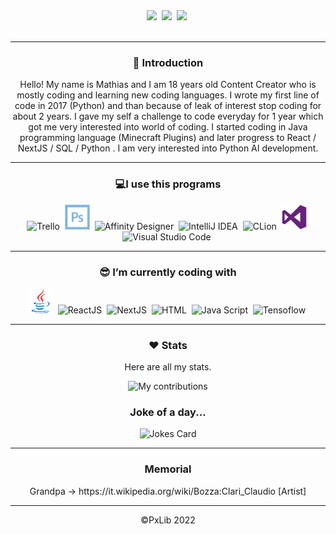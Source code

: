 <div id="stats" align="center">
<img src="https://github.com/PxLib/SomeIcons/blob/main/GitAstroCat.png?raw=true" height="250"/>&nbsp;
<img src="https://github.com/PxLib/SomeIcons/blob/main/Business.png?raw=true"height="250"/>&nbsp;
<img src="https://github.com/PxLib/SomeIcons/blob/main/Casual.png?raw=true"height="250"/>&nbsp;
<div id="stats" align="center">
<img src="https://komarev.com/ghpvc/?username=PxLib&style=flat-square&color=yellow" alt=""/>
  </div>
  </div>
  <hr>
<div id="Introduction" align="center">
  <h3>👋 Introduction </h3>
Hello! My name is Mathias and I am 18 years old Content Creator who is mostly coding and learning new coding languages. I wrote my first line of code in 2017 (Python) and than because of leak of interest stop coding for about 2 years. I gave my self a challenge to code everyday for 1 year which got me very interested into world of coding. I started coding in Java programming language (Minecraft Plugins) and later progress to React /  NextJS / SQL / Python . I am very interested into Python AI development. 

<hr>
<h3> 💻I use this programs</h3>
<div align="center">
    <img src="https://www.pinclipart.com/picdir/big/373-3734150_trello-clickup-trello-icon-png-clipart.png" title="Trello" alt="Trello" width="40" height="40"/>&nbsp;
    <img src="https://raw.githubusercontent.com/devicons/devicon/1119b9f84c0290e0f0b38982099a2bd027a48bf1/icons/photoshop/photoshop-line.svg" title="Photoshop" alt="Photoshop" width="40" height="40"/>&nbsp;
  <img src="https://cdn.serif.com/affinity/img/global/logos/affinity-designer-icon-090520190839.svg" title="Affinity Designer" alt="Affinity Designer" width="40" height="40"/>&nbsp;
    <img src="https://www.jetbrains.com/idea/img/idea-edu.svg" title="IntelliJ IDEA" alt="IntelliJ IDEA" width="40" height="40"/>&nbsp;
  <img src="https://resources.jetbrains.com/storage/products/clion/img/meta/clion_logo_300x300.png" title="CLion" alt="CLion" width="40" height="40"/>&nbsp;
    <img src="https://raw.githubusercontent.com/devicons/devicon/1119b9f84c0290e0f0b38982099a2bd027a48bf1/icons/visualstudio/visualstudio-plain.svg" title="Visual Studio" alt="Visual Studio" width="40" height="40"/>&nbsp;
  <img  dssrc="https://raw.githubusercontent.com/devicons/devicon/1119b9f84c0290e0f0b38982099a2bd027a48bf1/icons/vscode/vscode-original.svg" title="Visual Studio Code" alt="Visual Studio Code" width="40" height="40"/>&nbsp;
</div>
  <hr>
  <div align="center">
 <h3>😎 I’m currently coding with </h3>

  </div>
  <div align="center">
  <img src="https://raw.githubusercontent.com/devicons/devicon/1119b9f84c0290e0f0b38982099a2bd027a48bf1/icons/java/java-original.svg" title="Java" alt="Java" width="40" height="40"/>&nbsp;
    <img src="https://upload.wikimedia.org/wikipedia/commons/thumb/a/a7/React-icon.svg/1200px-React-icon.svg.png" title="ReactJS" alt="ReactJS" width="40" height="40"/>&nbsp;
    <img src="https://bestofjs.org/logos/nextjs.dark.svg" title="NextJS" alt="NextJS" width="40" height="40"/>&nbsp;
    <img src="https://seeklogo.com/images/H/html5-without-wordmark-color-logo-14D252D878-seeklogo.com.png" title="HTML" alt="HTML" width="40" height="40"/>&nbsp;
    <img src="https://www.seekpng.com/png/full/80-803501_javascript-logo-logo-de-java-script-png.png" title="Java Script" alt="Java Script" width="40" height="40"/>&nbsp;
    <img src="https://upload.wikimedia.org/wikipedia/commons/thumb/2/2d/Tensorflow_logo.svg/1200px-Tensorflow_logo.svg.png" title="Tensoflow" alt="Tensoflow" width="40" height="40"/>&nbsp;
</div>
    
    
  <div align="center">
  <hr>
    <h3>❤️ Stats</h3>
       <p>Here are all my stats.</p>

![My contributions](https://github-readme-stats.vercel.app/api?username=PxLib&show_icons=true&theme=discord_old_blurple)

<article align="center">
  <h3>Joke of a day...</h3>
  
<img src="https://readme-jokes.vercel.app/api" alt="Jokes Card" />

  </article>
    <article align="center">
<div align="center">
<hr>
<article align="center">
<div align="center">
  <h3>Memorial</h3>
 <p>Grandpa -> https://it.wikipedia.org/wiki/Bozza:Clari_Claudio [Artist] </p>
  </div>
  </article>
  <hr>
  <p align="center">
    &copy;PxLib 2022
</p>
